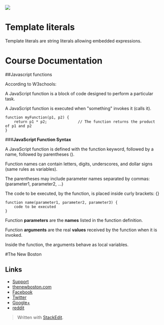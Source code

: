 ![](http://i.imgur.com/BgUMUGU.png)    
 
# Template literals

Template literals are string literals allowing embedded expressions.  
  
# Course Documentation

##Javascript functions

According to W3schools:  
  
A JavaScript function is a block of code designed to perform a particular task.

A JavaScript function is executed when "something" invokes it (calls it).  

    function myFunction(p1, p2) {
        return p1 * p2;              // The function returns the product of p1 and p2
    }

###**JavaScript Function Syntax**  
  
A JavaScript function is defined with the function keyword, followed by a name, followed by parentheses ().

Function names can contain letters, digits, underscores, and dollar signs (same rules as variables).

The parentheses may include parameter names separated by commas:
(parameter1, parameter2, ...)

The code to be executed, by the function, is placed inside curly brackets: {}  

      
    function name(parameter1, parameter2, parameter3) {
        code to be executed
    }


Function **parameters** are the **names** listed in the function definition.

Function **arguments** are the real **values** received by the function when it is invoked.

Inside the function, the arguments behave as local variables.

#The New Boston   
## Links  

- [Support](https://www.patreon.com/thenewboston)
- [thenewboston.com](https://thenewboston.com/)
- [Facebook](https://www.facebook.com/TheNewBoston-464114846956315/)
- [Twitter](https://twitter.com/bucky_roberts)
- [Google+](https://plus.google.com/+BuckyRoberts)
- [reddit](https://www.reddit.com/r/thenewboston/)  
  
> Written with [StackEdit](https://stackedit.io/).